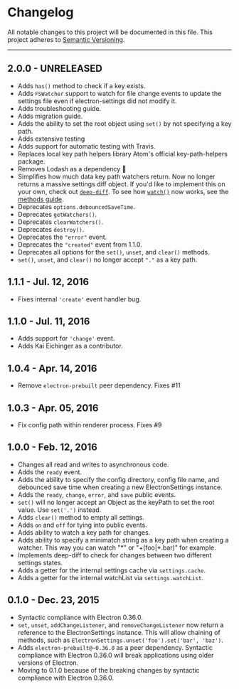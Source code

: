 Changelog
=========
All notable changes to this project will be documented in this file.
This project adheres to [Semantic Versioning](http://semver.org/).

***

2.0.0 - UNRELEASED
------------------
* Adds `has()` method to check if a key exists.
* Adds `FSWatcher` support to watch for file change events to update the settings file even if electron-settings did not modify it.
* Adds troubleshooting guide.
* Adds migration guide.
* Adds the ability to set the root object using `set()` by not specifying a key path.
* Adds extensive testing
* Adds support for automatic testing with Travis.
* Replaces local key path helpers library Atom's official key-path-helpers package.
* Removes Lodash as a dependency :raised_hands:
* Simplifies how much data key path watchers return. Now no longer returns a massive settings diff object. If you'd like to implement this on your own, check out [`deep-diff`][external_package_deep-diff]. To see how [`watch()`](method_watch) now works, see the [methods guide](docs_methods).
* Deprecates `options.debouncedSaveTime`.
* Deprecates `getWatchers()`.
* Deprecates `clearWatchers()`.
* Deprecates `destroy()`.
* Deprecates the `"error"` event.
* Deprecates the `"created"` event from 1.1.0.
* Deprecates all options for the `set()`, `unset`, and `clear()` methods.
* `set()`, `unset`, and `clear()` no longer accept `"."` as a key path.

[docs_methods]: ./docs/methods.md
[method_watch]: ./docs/methods.md#watch
[external_package_deep-diff]: https://npmjs.org/package/deep-diff

1.1.1 - Jul. 12, 2016
---------------------
* Fixes internal `'create'` event handler bug.

1.1.0 - Jul. 11, 2016
---------------------
* Adds support for `'change'` event.
* Adds Kai Eichinger as a contributor.

1.0.4 - Apr. 14, 2016
---------------------
* Remove `electron-prebuilt` peer dependency. Fixes #11

1.0.3 - Apr. 05, 2016
---------------------
* Fix config path within renderer process. Fixes #9

1.0.0 - Feb. 12, 2016
---------------------
* Changes all read and writes to asynchronous code.
* Adds the `ready` event.
* Adds the ability to specify the config directory, config file name, and debounced save time when creating a new ElectronSettings instance.
* Adds the `ready`, `change`, `error`, and `save` public events.
* `set()` will no longer accept an Object as the keyPath to set the root value. Use `set('.')` instead.
* Adds `clear()` method to empty all settings.
* Adds `on` and `off` for tying into public events.
* Adds ability to watch a key path for changes.
* Adds ability to specify a minimatch string as a key path when creating a watcher. This way you can watch "\*" or "+(foo|\*.bar)" for example.
* Implements deep-diff to check for changes between two different settings states.
* Adds a getter for the internal settings cache via `settings.cache`.
* Adds a getter for the internal watchList via `settings.watchList`.

0.1.0 - Dec. 23, 2015
---------------------
* Syntactic compliance with Electron 0.36.0.
* `set`, `unset`, `addChangeListener`, and `removeChangeListener` now return a reference to the ElectronSettings instance. This will allow chaining of methods, such as `ElectronSettings.unset('foo').set('bar', 'baz')`.
* Adds `electron-prebuilt@~0.36.0` as a peer dependency. Syntactic compliance with Electron 0.36.0 will break applications using older versions of Electron.
* Moving to 0.1.0 because of the breaking changes by syntactic compliance with Electron 0.36.0.

